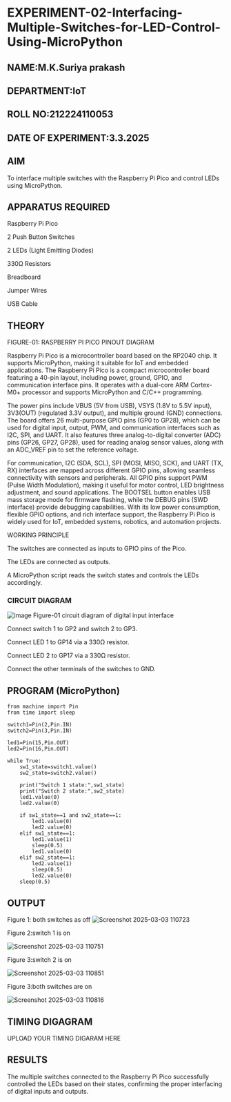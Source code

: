 # EXPERIMENT-02-Interfacing-Multiple-Switches-for-LED-Control-Using-MicroPython


 
## NAME:M.K.Suriya prakash

## DEPARTMENT:IoT

## ROLL NO:212224110053

## DATE OF EXPERIMENT:3.3.2025

## AIM

To interface multiple switches with the Raspberry Pi Pico and control LEDs using MicroPython.

## APPARATUS REQUIRED

Raspberry Pi Pico

2 Push Button Switches

2 LEDs (Light Emitting Diodes)

330Ω Resistors

Breadboard

Jumper Wires

USB Cable

## THEORY



FIGURE-01: RASPBERRY PI PICO PINOUT DIAGRAM

Raspberry Pi Pico is a microcontroller board based on the RP2040 chip. It supports MicroPython, making it suitable for IoT and embedded applications. The Raspberry Pi Pico is a compact microcontroller board featuring a 40-pin layout, including power, ground, GPIO, and communication interface pins. It operates with a dual-core ARM Cortex-M0+ processor and supports MicroPython and C/C++ programming.

The power pins include VBUS (5V from USB), VSYS (1.8V to 5.5V input), 3V3(OUT) (regulated 3.3V output), and multiple ground (GND) connections. The board offers 26 multi-purpose GPIO pins (GP0 to GP28), which can be used for digital input, output, PWM, and communication interfaces such as I2C, SPI, and UART. It also features three analog-to-digital converter (ADC) pins (GP26, GP27, GP28), used for reading analog sensor values, along with an ADC_VREF pin to set the reference voltage.

For communication, I2C (SDA, SCL), SPI (MOSI, MISO, SCK), and UART (TX, RX) interfaces are mapped across different GPIO pins, allowing seamless connectivity with sensors and peripherals. All GPIO pins support PWM (Pulse Width Modulation), making it useful for motor control, LED brightness adjustment, and sound applications. The BOOTSEL button enables USB mass storage mode for firmware flashing, while the DEBUG pins (SWD interface) provide debugging capabilities. With its low power consumption, flexible GPIO options, and rich interface support, the Raspberry Pi Pico is widely used for IoT, embedded systems, robotics, and automation projects.

WORKING PRINCIPLE

The switches are connected as inputs to GPIO pins of the Pico.

The LEDs are connected as outputs.

A MicroPython script reads the switch states and controls the LEDs accordingly.

### CIRCUIT DIAGRAM
 ![image](https://github.com/user-attachments/assets/1c7234b9-5041-4156-94b8-0b846adb6b8e)
    Figure-01 circuit diagram of digital input interface 


Connect switch 1 to GP2 and switch 2 to GP3.

Connect LED 1 to GP14 via a 330Ω resistor.

Connect LED 2 to GP17 via a 330Ω resistor.

Connect the other terminals of the switches to GND.

## PROGRAM (MicroPython)
```
from machine import Pin
from time import sleep

switch1=Pin(2,Pin.IN)
switch2=Pin(3,Pin.IN)

led1=Pin(15,Pin.OUT)
led2=Pin(16,Pin.OUT)

while True:
    sw1_state=switch1.value()
    sw2_state=switch2.value()

    print("Switch 1 state:",sw1_state)
    print("Switch 2 state:",sw2_state)
    led1.value(0)
    led2.value(0)
    
    if sw1_state==1 and sw2_state==1:
        led1.value(0)
        led2.value(0)
    elif sw1_state==1:
        led1.value(1)
        sleep(0.5)
        led1.value(0)
    elif sw2_state==1:
        led2.value(1)
        sleep(0.5)
        led2.value(0)
    sleep(0.5)

```



 

## OUTPUT
Figure 1: both switches as off
![Screenshot 2025-03-03 110723](https://github.com/user-attachments/assets/d30e691f-b4b0-4880-828d-b1cb46cf7358)


Figure 2:switch 1 is on

![Screenshot 2025-03-03 110751](https://github.com/user-attachments/assets/7b09dbef-a1ec-4432-bf0f-231252151591)


Figure 3:switch 2 is on

![Screenshot 2025-03-03 110851](https://github.com/user-attachments/assets/ce476087-0d44-421c-af2c-844c08a831b8)


Figure 3:both switches are on

![Screenshot 2025-03-03 110816](https://github.com/user-attachments/assets/6854466c-239c-4305-b845-236ef7fa760f)




## TIMING DIGAGRAM 


UPLOAD YOUR TIMING DIGARAM HERE 



## RESULTS

The multiple switches connected to the Raspberry Pi Pico successfully controlled the LEDs based on their states, confirming the proper interfacing of digital inputs and outputs.


